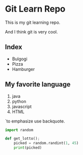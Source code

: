 # Git Learn Repo

This is my git learning repo.

And I think git is very cool.

## Index

- Bulgogi
- Pizza
- Hamburger

## My favorite language

1. java
2. python
3. javascript
4. HTML

`to emphasize use backquote.

```python
import random

def get_lotto();
	picked = random.randint(1, 45)
	print(picked)
```

